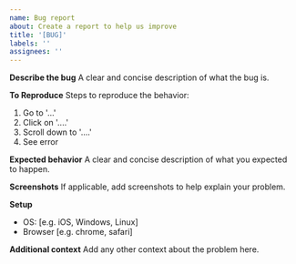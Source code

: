 ```yaml
---
name: Bug report
about: Create a report to help us improve
title: '[BUG]'
labels: ''
assignees: ''
---
```


**Describe the bug**
A clear and concise description of what the bug is.

**To Reproduce**
Steps to reproduce the behavior:

1. Go to '...'
2. Click on '....'
3. Scroll down to '....'
4. See error

**Expected behavior**
A clear and concise description of what you expected to happen.

**Screenshots**
If applicable, add screenshots to help explain your problem.

**Setup**

-   OS: [e.g. iOS, Windows, Linux]
-   Browser [e.g. chrome, safari]

**Additional context**
Add any other context about the problem here.
